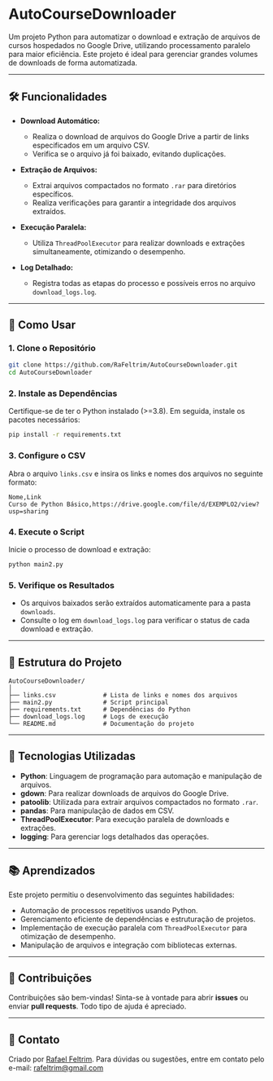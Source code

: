 
# AutoCourseDownloader

Um projeto Python para automatizar o download e extração de arquivos de cursos hospedados no Google Drive, utilizando processamento paralelo para maior eficiência. Este projeto é ideal para gerenciar grandes volumes de downloads de forma automatizada.

---

## 🛠️ Funcionalidades

- **Download Automático:**
  - Realiza o download de arquivos do Google Drive a partir de links especificados em um arquivo CSV.
  - Verifica se o arquivo já foi baixado, evitando duplicações.

- **Extração de Arquivos:**
  - Extrai arquivos compactados no formato `.rar` para diretórios específicos.
  - Realiza verificações para garantir a integridade dos arquivos extraídos.

- **Execução Paralela:**
  - Utiliza `ThreadPoolExecutor` para realizar downloads e extrações simultaneamente, otimizando o desempenho.

- **Log Detalhado:**
  - Registra todas as etapas do processo e possíveis erros no arquivo `download_logs.log`.

---

## 🚀 Como Usar

### 1. Clone o Repositório
```bash
git clone https://github.com/RaFeltrim/AutoCourseDownloader.git
cd AutoCourseDownloader
```

### 2. Instale as Dependências
Certifique-se de ter o Python instalado (>=3.8). Em seguida, instale os pacotes necessários:
```bash
pip install -r requirements.txt
```

### 3. Configure o CSV
Abra o arquivo `links.csv` e insira os links e nomes dos arquivos no seguinte formato:

```csv
Nome,Link
Curso de Python Básico,https://drive.google.com/file/d/EXEMPLO2/view?usp=sharing
```

### 4. Execute o Script
Inicie o processo de download e extração:
```bash
python main2.py
```

### 5. Verifique os Resultados
- Os arquivos baixados serão extraídos automaticamente para a pasta `downloads`.
- Consulte o log em `download_logs.log` para verificar o status de cada download e extração.

---

## 📁 Estrutura do Projeto

```
AutoCourseDownloader/
│
├── links.csv             # Lista de links e nomes dos arquivos
├── main2.py              # Script principal
├── requirements.txt      # Dependências do Python
├── download_logs.log     # Logs de execução
└── README.md             # Documentação do projeto
```

---

## 🌟 Tecnologias Utilizadas

- **Python**: Linguagem de programação para automação e manipulação de arquivos.
- **gdown**: Para realizar downloads de arquivos do Google Drive.
- **patoolib**: Utilizada para extrair arquivos compactados no formato `.rar`.
- **pandas**: Para manipulação de dados em CSV.
- **ThreadPoolExecutor**: Para execução paralela de downloads e extrações.
- **logging**: Para gerenciar logs detalhados das operações.

---

## 📚 Aprendizados

Este projeto permitiu o desenvolvimento das seguintes habilidades:
- Automação de processos repetitivos usando Python.
- Gerenciamento eficiente de dependências e estruturação de projetos.
- Implementação de execução paralela com `ThreadPoolExecutor` para otimização de desempenho.
- Manipulação de arquivos e integração com bibliotecas externas.

---

## 🤝 Contribuições

Contribuições são bem-vindas! Sinta-se à vontade para abrir **issues** ou enviar **pull requests**. Todo tipo de ajuda é apreciado.

---

## 📧 Contato

Criado por [Rafael Feltrim](https://github.com/RaFeltrim). Para dúvidas ou sugestões, entre em contato pelo e-mail: [rafeltrim@gmail.com](mailto:rafeltrim@gmail.com)
